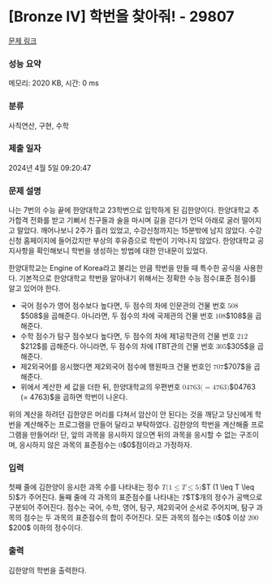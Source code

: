 # [Bronze IV] 학번을 찾아줘! - 29807 

[문제 링크](https://www.acmicpc.net/problem/29807) 

### 성능 요약

메모리: 2020 KB, 시간: 0 ms

### 분류

사칙연산, 구현, 수학

### 제출 일자

2024년 4월 5일 09:20:47

### 문제 설명

<p>나는 7번의 수능 끝에 한양대학교 23학번으로 입학하게 된 김한양이다. 한양대학교 추가합격 전화를 받고 기뻐서 친구들과 술을 마시며 길을 걷다가 언덕 아래로 굴러 떨어지고 말았다. 깨어나보니 2주가 흘러 있었고, 수강신청까지는 15분밖에 남지 않았다. 수강신청 홈페이지에 들어갔지만 부상의 후유증으로 학번이 기억나지 않았다. 한양대학교 공지사항을 확인해보니 학번을 생성하는 방법에 대한 안내문이 있었다.</p>

<p>한양대학교는 Engine of Korea라고 불리는 만큼 학번을 만들 때 특수한 공식을 사용한다. 기본적으로 한양대학교 학번을 알아내기 위해서는 정확한 수능 점수(표준 점수)를 알고 있어야 한다. </p>

<ul>
	<li>국어 점수가 영어 점수보다 높다면, 두 점수의 차에 인문관의 건물 번호 <mjx-container class="MathJax" jax="CHTML" style="font-size: 99.9%; position: relative;"><mjx-math class="MJX-TEX" aria-hidden="true"><mjx-mn class="mjx-n"><mjx-c class="mjx-c35"></mjx-c><mjx-c class="mjx-c30"></mjx-c><mjx-c class="mjx-c38"></mjx-c></mjx-mn></mjx-math><mjx-assistive-mml unselectable="on" display="inline"><math xmlns="http://www.w3.org/1998/Math/MathML"><mn>508</mn></math></mjx-assistive-mml><span aria-hidden="true" class="no-mathjax mjx-copytext">$508$</span></mjx-container>을 곱해준다. 	아니라면, 두 점수의 차에 국제관의 건물 번호 <mjx-container class="MathJax" jax="CHTML" style="font-size: 99.9%; position: relative;"><mjx-math class="MJX-TEX" aria-hidden="true"><mjx-mn class="mjx-n"><mjx-c class="mjx-c31"></mjx-c><mjx-c class="mjx-c30"></mjx-c><mjx-c class="mjx-c38"></mjx-c></mjx-mn></mjx-math><mjx-assistive-mml unselectable="on" display="inline"><math xmlns="http://www.w3.org/1998/Math/MathML"><mn>108</mn></math></mjx-assistive-mml><span aria-hidden="true" class="no-mathjax mjx-copytext">$108$</span></mjx-container>을 곱해준다.</li>
	<li>수학 점수가 탐구 점수보다 높다면, 두 점수의 차에 제1공학관의 건물  번호 <mjx-container class="MathJax" jax="CHTML" style="font-size: 99.9%; position: relative;"><mjx-math class="MJX-TEX" aria-hidden="true"><mjx-mn class="mjx-n"><mjx-c class="mjx-c32"></mjx-c><mjx-c class="mjx-c31"></mjx-c><mjx-c class="mjx-c32"></mjx-c></mjx-mn></mjx-math><mjx-assistive-mml unselectable="on" display="inline"><math xmlns="http://www.w3.org/1998/Math/MathML"><mn>212</mn></math></mjx-assistive-mml><span aria-hidden="true" class="no-mathjax mjx-copytext">$212$</span></mjx-container>를 곱해준다. 	아니라면, 두 점수의 차에 ITBT관의 건물 번호 <mjx-container class="MathJax" jax="CHTML" style="font-size: 99.9%; position: relative;"><mjx-math class="MJX-TEX" aria-hidden="true"><mjx-mn class="mjx-n"><mjx-c class="mjx-c33"></mjx-c><mjx-c class="mjx-c30"></mjx-c><mjx-c class="mjx-c35"></mjx-c></mjx-mn></mjx-math><mjx-assistive-mml unselectable="on" display="inline"><math xmlns="http://www.w3.org/1998/Math/MathML"><mn>305</mn></math></mjx-assistive-mml><span aria-hidden="true" class="no-mathjax mjx-copytext">$305$</span></mjx-container>을 곱해준다.</li>
	<li>제2외국어를 응시했다면 제2외국어 점수에 행원파크 건물 번호인 <mjx-container class="MathJax" jax="CHTML" style="font-size: 99.9%; position: relative;"><mjx-math class="MJX-TEX" aria-hidden="true"><mjx-mn class="mjx-n"><mjx-c class="mjx-c37"></mjx-c><mjx-c class="mjx-c30"></mjx-c><mjx-c class="mjx-c37"></mjx-c></mjx-mn></mjx-math><mjx-assistive-mml unselectable="on" display="inline"><math xmlns="http://www.w3.org/1998/Math/MathML"><mn>707</mn></math></mjx-assistive-mml><span aria-hidden="true" class="no-mathjax mjx-copytext">$707$</span></mjx-container>을 곱해준다.</li>
	<li>위에서 계산한 세 값을 더한 뒤, 한양대학교의 우편번호 <mjx-container class="MathJax" jax="CHTML" style="font-size: 99.9%; position: relative;"><mjx-math class="MJX-TEX" aria-hidden="true"><mjx-mn class="mjx-n"><mjx-c class="mjx-c30"></mjx-c><mjx-c class="mjx-c34"></mjx-c><mjx-c class="mjx-c37"></mjx-c><mjx-c class="mjx-c36"></mjx-c><mjx-c class="mjx-c33"></mjx-c></mjx-mn><mjx-mo class="mjx-n"><mjx-c class="mjx-c28"></mjx-c></mjx-mo><mjx-mo class="mjx-n"><mjx-c class="mjx-c3D"></mjx-c></mjx-mo><mjx-mn class="mjx-n" space="4"><mjx-c class="mjx-c34"></mjx-c><mjx-c class="mjx-c37"></mjx-c><mjx-c class="mjx-c36"></mjx-c><mjx-c class="mjx-c33"></mjx-c></mjx-mn><mjx-mo class="mjx-n"><mjx-c class="mjx-c29"></mjx-c></mjx-mo></mjx-math><mjx-assistive-mml unselectable="on" display="inline"><math xmlns="http://www.w3.org/1998/Math/MathML"><mn>04763</mn><mo stretchy="false">(</mo><mo>=</mo><mn>4763</mn><mo stretchy="false">)</mo></math></mjx-assistive-mml><span aria-hidden="true" class="no-mathjax mjx-copytext">$04763 (= 4763)$</span></mjx-container>을 곱하면 학번이 나온다.</li>
</ul>

<p>위의 계산을 하려던 김한양은 머리를 다쳐서 암산이 안 된다는 것을 깨닫고 당신에게 학번을 계산해주는 프로그램을 만들어 달라고 부탁하였다. 김한양의 학번을 계산해줄 프로그램을 만들어라! 단, 앞의 과목을 응시하지 않으면 뒤의 과목을 응시할 수 없는 구조이며, 응시하지 않은 과목의 표준점수는 <mjx-container class="MathJax" jax="CHTML" style="font-size: 99.9%; position: relative;"><mjx-math class="MJX-TEX" aria-hidden="true"><mjx-mn class="mjx-n"><mjx-c class="mjx-c30"></mjx-c></mjx-mn></mjx-math><mjx-assistive-mml unselectable="on" display="inline"><math xmlns="http://www.w3.org/1998/Math/MathML"><mn>0</mn></math></mjx-assistive-mml><span aria-hidden="true" class="no-mathjax mjx-copytext">$0$</span></mjx-container>점이라고 가정하자.</p>

### 입력 

 <p>첫째 줄에 김한양이 응시한 과목 수를 나타내는 정수 <mjx-container class="MathJax" jax="CHTML" style="font-size: 99.9%; position: relative;"><mjx-math class="MJX-TEX" aria-hidden="true"><mjx-mi class="mjx-i"><mjx-c class="mjx-c1D447 TEX-I"></mjx-c></mjx-mi><mjx-mo class="mjx-n"><mjx-c class="mjx-c28"></mjx-c></mjx-mo><mjx-mn class="mjx-n"><mjx-c class="mjx-c31"></mjx-c></mjx-mn><mjx-mo class="mjx-n" space="4"><mjx-c class="mjx-c2264"></mjx-c></mjx-mo><mjx-mi class="mjx-i" space="4"><mjx-c class="mjx-c1D447 TEX-I"></mjx-c></mjx-mi><mjx-mo class="mjx-n" space="4"><mjx-c class="mjx-c2264"></mjx-c></mjx-mo><mjx-mn class="mjx-n" space="4"><mjx-c class="mjx-c35"></mjx-c></mjx-mn><mjx-mo class="mjx-n"><mjx-c class="mjx-c29"></mjx-c></mjx-mo></mjx-math><mjx-assistive-mml unselectable="on" display="inline"><math xmlns="http://www.w3.org/1998/Math/MathML"><mi>T</mi><mo stretchy="false">(</mo><mn>1</mn><mo>≤</mo><mi>T</mi><mo>≤</mo><mn>5</mn><mo stretchy="false">)</mo></math></mjx-assistive-mml><span aria-hidden="true" class="no-mathjax mjx-copytext">$T (1 \leq T \leq 5)$</span></mjx-container>가 주어진다. 둘째 줄에 각 과목의 표준점수를 나타내는 <mjx-container class="MathJax" jax="CHTML" style="font-size: 99.9%; position: relative;"><mjx-math class="MJX-TEX" aria-hidden="true"><mjx-mi class="mjx-i"><mjx-c class="mjx-c1D447 TEX-I"></mjx-c></mjx-mi></mjx-math><mjx-assistive-mml unselectable="on" display="inline"><math xmlns="http://www.w3.org/1998/Math/MathML"><mi>T</mi></math></mjx-assistive-mml><span aria-hidden="true" class="no-mathjax mjx-copytext">$T$</span></mjx-container>개의 정수가 공백으로 구분되어 주어진다. 점수는 국어, 수학, 영어, 탐구, 제2외국어 순서로 주어지며, 탐구 과목의 점수는 두 과목의 표준점수의 합이 주어진다. 모든 과목의 점수는 <mjx-container class="MathJax" jax="CHTML" style="font-size: 99.9%; position: relative;"><mjx-math class="MJX-TEX" aria-hidden="true"><mjx-mn class="mjx-n"><mjx-c class="mjx-c30"></mjx-c></mjx-mn></mjx-math><mjx-assistive-mml unselectable="on" display="inline"><math xmlns="http://www.w3.org/1998/Math/MathML"><mn>0</mn></math></mjx-assistive-mml><span aria-hidden="true" class="no-mathjax mjx-copytext">$0$</span></mjx-container> 이상 <mjx-container class="MathJax" jax="CHTML" style="font-size: 99.9%; position: relative;"><mjx-math class="MJX-TEX" aria-hidden="true"><mjx-mn class="mjx-n"><mjx-c class="mjx-c32"></mjx-c><mjx-c class="mjx-c30"></mjx-c><mjx-c class="mjx-c30"></mjx-c></mjx-mn></mjx-math><mjx-assistive-mml unselectable="on" display="inline"><math xmlns="http://www.w3.org/1998/Math/MathML"><mn>200</mn></math></mjx-assistive-mml><span aria-hidden="true" class="no-mathjax mjx-copytext">$200$</span></mjx-container> 이하의 정수이다.</p>

### 출력 

 <p>김한양의 학번을 출력한다.</p>

